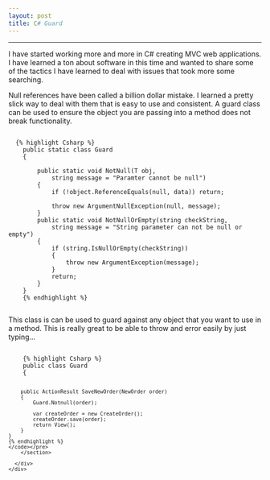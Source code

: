 ```yaml
---
layout: post
title: C# Guard
---
```

 
<html>


<body>
<div id="container">
<div class="inner">

<hr>

<section id="main_content">

<p>I have started working more and more in C# creating MVC web applications. I have learned a ton about software in this time and wanted to share some of the tactics I have learned to deal with issues that took more some searching.</p>

<p>Null references have been called a billion dollar mistake. I learned a pretty slick way to deal with them that is easy to use and consistent. A guard class can be used to ensure the object you are passing into a method does not break functionality.</p>

<pre class="prettyprint"><code class="language-Csharp">
  {% highlight Csharp %}
    public static class Guard
    {

        public static void NotNull<T>(T obj, 
            string message = "Paramter cannot be null")
        {
            if (!object.ReferenceEquals(null, data)) return;

            throw new ArgumentNullException(null, message);
        }
        public static void NotNullOrEmpty(string checkString, 
            string message = "String parameter can not be null or empty")
        {
            if (string.IsNullOrEmpty(checkString))
            {
                throw new ArgumentException(message);
            }
            return;
        }
    }
    {% endhighlight %}
    </code></pre>
  <p> This class is can be used to guard against any object that you want to use in a method. This is really great to be able to throw and error easily by just typing...  </p>
  <pre class="prettyprint"><code class="language-Csharp">
    {% highlight Csharp %}
    public class Guard
    {

        public ActionResult SaveNewOrder(NewOrder order)
        {
            Guard.Notnull(order);

            var createOrder = new CreateOrder();
            createOrder.save(order);
            return View();
        }
    }
    {% endhighlight %}
    </code></pre>
        </section>

      </div>
    </div>
  </body>
</html>

